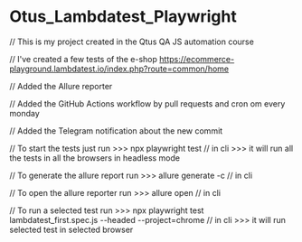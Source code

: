 # Otus_Lambdatest_Playwright

// This is my project created in the Qtus QA JS automation course

// I've created a few tests of the e-shop https://ecommerce-playground.lambdatest.io/index.php?route=common/home

// Added the Allure reporter 

// Added the GitHub Actions workflow by pull requests and cron om every monday

// Added the Telegram notification about the new commit

// To start the tests just run >>> npx playwright test // in cli >>> it will run all the tests in all the browsers in headless mode

// To generate the allure report run >>> allure generate -c // in cli

// To open the allure reporter run >>> allure open // in cli

// To run a selected test run >>> npx playwright test lambdatest_first.spec.js --headed --project=chrome // in cli >>> it will run selected test in selected browser

